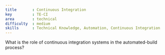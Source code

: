 ```yaml
---
title       : Continuous Integration
key         : TE-CI
area        : technical
difficulty  : medium
skills      : Technical Knowledge, Automation, Continuous Integration
---
```


What is the role of continuous integration systems in the automated-build process?